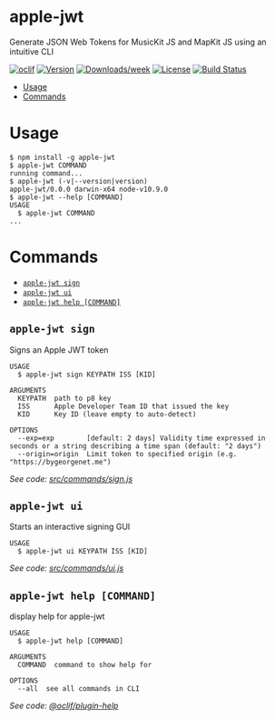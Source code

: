apple-jwt
=========

Generate JSON Web Tokens for MusicKit JS and MapKit JS using an intuitive CLI

[![oclif](https://img.shields.io/badge/cli-oclif-brightgreen.svg)](https://oclif.io)
[![Version](https://img.shields.io/npm/v/apple-jwt.svg)](https://npmjs.org/package/apple-jwt)
[![Downloads/week](https://img.shields.io/npm/dw/apple-jwt.svg)](https://npmjs.org/package/apple-jwt)
[![License](https://img.shields.io/npm/l/apple-jwt.svg)](https://github.com/gbougakov/apple-jwt/blob/master/package.json)
[![Build Status](https://travis-ci.com/gbougakov/apple-jwt.svg?branch=master)](https://travis-ci.com/gbougakov/apple-jwt)

<!-- toc -->
* [Usage](#usage)
* [Commands](#commands)
<!-- tocstop -->
# Usage
<!-- usage -->
```sh-session
$ npm install -g apple-jwt
$ apple-jwt COMMAND
running command...
$ apple-jwt (-v|--version|version)
apple-jwt/0.0.0 darwin-x64 node-v10.9.0
$ apple-jwt --help [COMMAND]
USAGE
  $ apple-jwt COMMAND
...
```
<!-- usagestop -->
# Commands
<!-- commands -->
* [`apple-jwt sign`](#`apple-jwt-sign`)
* [`apple-jwt ui`](#`apple-jwt-ui`)
* [`apple-jwt help [COMMAND]`](#`apple-jwt-help-[command]`)

## `apple-jwt sign`

Signs an Apple JWT token

```
USAGE
  $ apple-jwt sign KEYPATH ISS [KID]

ARGUMENTS
  KEYPATH  path to p8 key
  ISS      Apple Developer Team ID that issued the key
  KID      Key ID (leave empty to auto-detect)

OPTIONS
  --exp=exp        [default: 2 days] Validity time expressed in seconds or a string describing a time span (default: "2 days")
  --origin=origin  Limit token to specified origin (e.g. "https://bygeorgenet.me")

```

_See code: [src/commands/sign.js](https://github.com/gbougakov/apple-jwt/blob/v0.0.0/src/commands/sign.js)_

## `apple-jwt ui`

Starts an interactive signing GUI

```
USAGE
  $ apple-jwt ui KEYPATH ISS [KID]
```

_See code: [src/commands/ui.js](https://github.com/gbougakov/apple-jwt/blob/v0.0.0/src/commands/ui.js)_


## `apple-jwt help [COMMAND]`

display help for apple-jwt

```
USAGE
  $ apple-jwt help [COMMAND]

ARGUMENTS
  COMMAND  command to show help for

OPTIONS
  --all  see all commands in CLI
```

_See code: [@oclif/plugin-help](https://github.com/oclif/plugin-help/blob/v2.1.4/src/commands/help.ts)_
<!-- commandsstop -->
